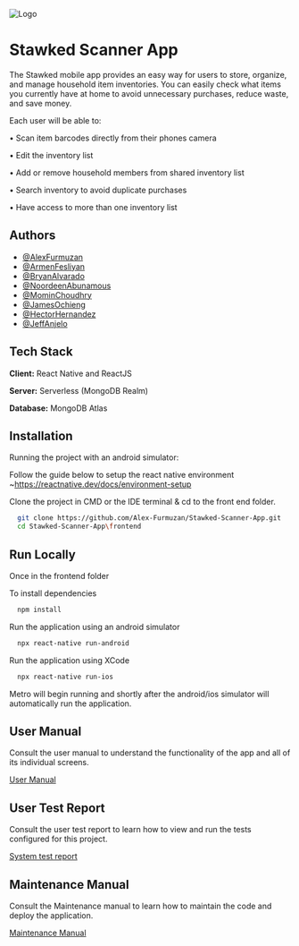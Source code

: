 
![Logo](https://github.com/Alex-Furmuzan/Stawked-Scanner-App/blob/master/frontend/assets/img/Logo.png?raw=true)


# Stawked Scanner App

The Stawked mobile app provides an easy way for users to store, organize, and manage household item inventories. You can easily check what items you currently have at home to avoid unnecessary purchases, reduce waste, and save money.

Each user will be able to:

• Scan item barcodes directly from their phones camera

• Edit the inventory list

• Add or remove household members from shared inventory list

• Search inventory to avoid duplicate purchases

• Have access to more than one inventory list


## Authors

- [@AlexFurmuzan](https://www.github.com/Alex-Furmuzan)
- [@ArmenFesliyan](https://www.github.com/armenfesliyan)
- [@BryanAlvarado](https://github.com/bryanalvarado)
- [@NoordeenAbunamous](https://www.github.com/noorDino)
- [@MominChoudhry](https://www.github.com/mochoudhry5)
- [@JamesOchieng](https://www.github.com/JamesOchieng)
- [@HectorHernandez](https://www.github.com/mexi26)
- [@JeffAnjelo](https://www.github.com/jeffanjelo)




## Tech Stack

**Client:** React Native and ReactJS

**Server:** Serverless (MongoDB Realm) 

**Database:** MongoDB Atlas


## Installation
Running the project with an android simulator:

Follow the guide below to setup the react native environment
~https://reactnative.dev/docs/environment-setup
 
Clone the project in CMD or the IDE terminal & cd to the front
end folder. 
```bash
  git clone https://github.com/Alex-Furmuzan/Stawked-Scanner-App.git
  cd Stawked-Scanner-App\frontend
```

## Run Locally
Once in the frontend folder

To install dependencies

```bash
  npm install
```

Run the application using an android simulator
```bash
  npx react-native run-android
```

Run the application using XCode 
```bash
  npx react-native run-ios
```
Metro will begin running and shortly after the android/ios simulator 
will automatically run the application.


## User Manual
Consult the user manual to understand the functionality of the app and all of its individual screens.

[User Manual](https://docs.google.com/document/d/1hGwVCUV4gt62U4rxCIxfzbSGjgCUGiOccmRYLW0UDqk/edit?usp=sharing)
## User Test Report
Consult the user test report to learn how to view and run the tests configured for this project.

[System test report](https://docs.google.com/document/d/1jpvM-gdR4fof4NXlKeaZL3JX3EDpgx5c28u5rpJBc5s/edit?usp=sharing)
## Maintenance Manual
Consult the Maintenance manual to learn how to maintain the code and deploy the application.

[Maintenance Manual](https://docs.google.com/document/d/1PWZPyqCnaLV_WZbwT23aGPO8GSzrwFUd/edit?usp=sharing&ouid=113084769777089438831&rtpof=true&sd=true)

